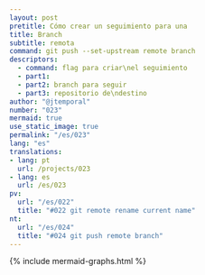 ```yaml
---
layout: post
pretitle: Cómo crear un seguimiento para una
title: Branch
subtitle: remota
command: git push --set-upstream remote branch
descriptors:
  - command: flag para criar\nel seguimiento
  - part1: 
  - part2: branch para seguir
  - part3: repositorio de\ndestino
author: "@jtemporal"
number: "023"
mermaid: true
use_static_image: true
permalink: "/es/023"
lang: "es"
translations:
- lang: pt
  url: /projects/023
- lang: es
  url: /es/023
pv:
  url: "/es/022"
  title: "#022 git remote rename current name"
nt:
  url: "/es/024"
  title: "#024 git push remote branch"
---
```


{% include mermaid-graphs.html %}
